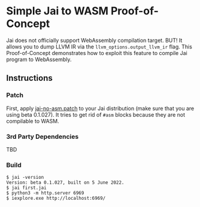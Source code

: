 # Simple Jai to WASM Proof-of-Concept

Jai does not officially support WebAssembly compilation target. BUT! It allows you to dump LLVM IR via the `llvm_options.output_llvm_ir` flag. This Proof-of-Concept demonstrates how to exploit this feature to compile Jai program to WebAssembly.

## Instructions

### Patch

First, apply [jai-no-asm.patch](./jai-no-asm.patch) to your Jai distribution (make sure that you are using beta 0.1.027). It tries to get rid of `#asm` blocks because they are not compilable to WASM.

### 3rd Party Dependencies

TBD

### Build

```console
$ jai -version
Version: beta 0.1.027, built on 5 June 2022.
$ jai first.jai
$ python3 -m http.server 6969
$ iexplore.exe http://localhost:6969/
```
